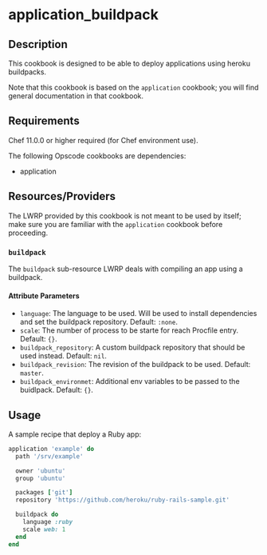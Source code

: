 # application\_buildpack

## Description

This cookbook is designed to be able to deploy applications using heroku buildpacks.

Note that this cookbook is based on the `application` cookbook; you will find general documentation in that cookbook.

## Requirements

Chef 11.0.0 or higher required (for Chef environment use).

The following Opscode cookbooks are dependencies:

* application

## Resources/Providers

The LWRP provided by this cookbook is not meant to be used by itself; make sure you are familiar with the `application` cookbook before proceeding.

### `buildpack`

The `buildpack` sub-resource LWRP deals with compiling an app using a buildpack.

#### Attribute Parameters

- `language`: The language to be used. Will be used to install dependencies and set the buildpack repository. Default: `:none`.
- `scale`: The number of process to be starte for reach Procfile entry. Default: `{}`.
- `buildpack_repository`: A custom buildpack repository that should be used instead. Default: `nil`.
- `buildpack_revision`: The revision of the buildpack to be used. Default: `master`.
- `buildpack_environmet`: Additional env variables to be passed to the buidlpack. Default: `{}`.

## Usage

A sample recipe that deploy a Ruby app:

```ruby
application 'example' do
  path '/srv/example'

  owner 'ubuntu'
  group 'ubuntu'

  packages ['git']
  repository 'https://github.com/heroku/ruby-rails-sample.git'

  buildpack do
    language :ruby
    scale web: 1
  end
end
```
